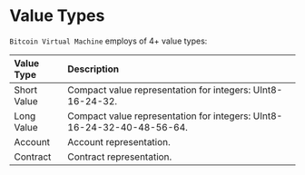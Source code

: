 # Value Types
`Bitcoin Virtual Machine` employs of 4+ value types:

| Value Type       |  Description                                                           |
|:-----------------|:-----------------------------------------------------------------------|
| Short Value      | Compact value representation for integers: UInt8-16-24-32.             |
| Long Value       | Compact value representation for integers: UInt8-16-24-32-40-48-56-64. |
| Account          | Account representation.                                                |
| Contract         | Contract representation.                                               |